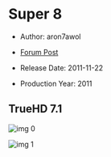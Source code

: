 # Super 8

* Author: aron7awol

* [Forum Post](https://www.avsforum.com/threads/bass-eq-for-filtered-movies.2995212/post-56916044)

* Release Date: 2011-11-22
* Production Year: 2011

## TrueHD 7.1

![img 0](https://i.imgur.com/ueelVjN.jpg)

![img 1](https://i.imgur.com/I9cmaAn.png)

